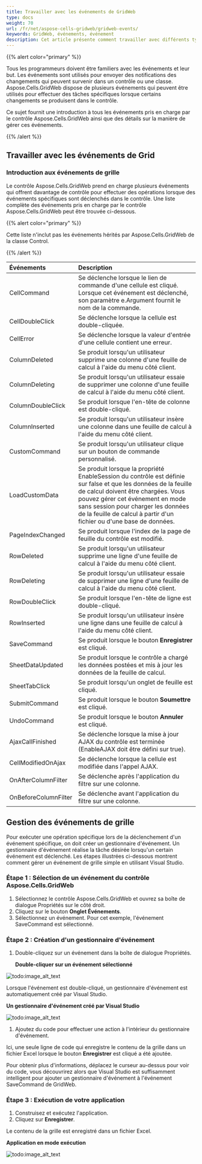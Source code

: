 ```yaml
---
title: Travailler avec les événements de GridWeb
type: docs
weight: 70
url: /fr/net/aspose-cells-gridweb/gridweb-events/
keywords: GridWeb, événements, événement
description: Cet article présente comment travailler avec différents types d événements dans GridWeb.
---
```


{{% alert color="primary" %}} 

Tous les programmeurs doivent être familiers avec les événements et leur but. Les événements sont utilisés pour envoyer des notifications des changements qui peuvent survenir dans un contrôle ou une classe. Aspose.Cells.GridWeb dispose de plusieurs événements qui peuvent être utilisés pour effectuer des tâches spécifiques lorsque certains changements se produisent dans le contrôle.

Ce sujet fournit une introduction à tous les événements pris en charge par le contrôle Aspose.Cells.GridWeb ainsi que des détails sur la manière de gérer ces événements.

{{% /alert %}} 
## **Travailler avec les événements de Grid**
### **Introduction aux événements de grille**
Le contrôle Aspose.Cells.GridWeb prend en charge plusieurs événements qui offrent davantage de contrôle pour effectuer des opérations lorsque des événements spécifiques sont déclenchés dans le contrôle. Une liste complète des événements pris en charge par le contrôle Aspose.Cells.GridWeb peut être trouvée ci-dessous.

{{% alert color="primary" %}} 

Cette liste n'inclut pas les événements hérités par Aspose.Cells.GridWeb de la classe Control.

{{% /alert %}} 

|**Événements** |**Description** |
| :- | :- |
|CellCommand | Se déclenche lorsque le lien de commande d'une cellule est cliqué. Lorsque cet événement est déclenché, son paramètre e.Argument fournit le nom de la commande. |
|CellDoubleClick | Se déclenche lorsque la cellule est double-cliquée. |
|CellError | Se déclenche lorsque la valeur d'entrée d'une cellule contient une erreur. |
|ColumnDeleted |Se produit lorsqu'un utilisateur supprime une colonne d'une feuille de calcul à l'aide du menu côté client. |
|ColumnDeleting |Se produit lorsqu'un utilisateur essaie de supprimer une colonne d'une feuille de calcul à l'aide du menu côté client. |
|ColumnDoubleClick |Se produit lorsque l'en-tête de colonne est double-cliqué. |
|ColumnInserted |Se produit lorsqu'un utilisateur insère une colonne dans une feuille de calcul à l'aide du menu côté client. |
|CustomCommand |Se produit lorsqu'un utilisateur clique sur un bouton de commande personnalisé. |
|LoadCustomData |Se produit lorsque la propriété EnableSession du contrôle est définie sur false et que les données de la feuille de calcul doivent être chargées. Vous pouvez gérer cet événement en mode sans session pour charger les données de la feuille de calcul à partir d'un fichier ou d'une base de données. |
|PageIndexChanged |Se produit lorsque l'index de la page de feuille du contrôle est modifié. |
|RowDeleted |Se produit lorsqu'un utilisateur supprime une ligne d'une feuille de calcul à l'aide du menu côté client. |
|RowDeleting |Se produit lorsqu'un utilisateur essaie de supprimer une ligne d'une feuille de calcul à l'aide du menu côté client. |
|RowDoubleClick |Se produit lorsque l'en-tête de ligne est double-cliqué. |
|RowInserted |Se produit lorsqu'un utilisateur insère une ligne dans une feuille de calcul à l'aide du menu côté client. |
|SaveCommand |Se produit lorsque le bouton **Enregistrer** est cliqué. |
|SheetDataUpdated |Se produit lorsque le contrôle a chargé les données postées et mis à jour les données de la feuille de calcul. |
|SheetTabClick |Se produit lorsqu'un onglet de feuille est cliqué. |
|SubmitCommand |Se produit lorsque le bouton **Soumettre** est cliqué. |
|UndoCommand |Se produit lorsque le bouton **Annuler** est cliqué. |
|AjaxCallFinished |Se déclenche lorsque la mise à jour AJAX du contrôle est terminée (EnableAJAX doit être défini sur true). |
|CellModifiedOnAjax |Se déclenche lorsque la cellule est modifiée dans l'appel AJAX. |
|OnAfterColumnFilter |Se déclenche après l'application du filtre sur une colonne. |
|OnBeforeColumnFilter |Se déclenche avant l'application du filtre sur une colonne. |
## **Gestion des événements de grille**
Pour exécuter une opération spécifique lors de la déclenchement d'un événement spécifique, on doit créer un gestionnaire d'événement. Un gestionnaire d'événement réalise la tâche désirée lorsqu'un certain événement est déclenché. Les étapes illustrées ci-dessous montrent comment gérer un événement de grille simple en utilisant Visual Studio.
### **Étape 1 : Sélection de un événement du contrôle Aspose.Cells.GridWeb**
1. Sélectionnez le contrôle Aspose.Cells.GridWeb et ouvrez sa boîte de dialogue Propriétés sur le côté droit.
1. Cliquez sur le bouton **Onglet Événements**.
1. Sélectionnez un événement.
   Pour cet exemple, l'événement SaveCommand est sélectionné.
### **Étape 2 : Création d'un gestionnaire d'événement**
1. Double-cliquez sur un événement dans la boîte de dialogue Propriétés. 

   **Double-cliquer sur un événement sélectionné** 

![todo:image_alt_text](working-with-gridweb-events_1.png)




Lorsque l'événement est double-cliqué, un gestionnaire d'événement est automatiquement créé par Visual Studio. 

**Un gestionnaire d'événement créé par Visual Studio** 

![todo:image_alt_text](working-with-gridweb-events_2.png)




1. Ajoutez du code pour effectuer une action à l'intérieur du gestionnaire d'événement.

Ici, une seule ligne de code qui enregistre le contenu de la grille dans un fichier Excel lorsque le bouton **Enregistrer** est cliqué a été ajoutée.

Pour obtenir plus d'informations, déplacez le curseur au-dessus pour voir du code, vous découvrirez alors que Visual Studio est suffisamment intelligent pour ajouter un gestionnaire d'événement à l'événement SaveCommand de GridWeb.
### **Étape 3 : Exécution de votre application**
1. Construisez et exécutez l'application.
1. Cliquez sur **Enregistrer**.

Le contenu de la grille est enregistré dans un fichier Excel. 

**Application en mode exécution** 

![todo:image_alt_text](working-with-gridweb-events_3.png)
